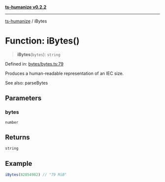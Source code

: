 [**ts-humanize v0.2.2**](../README.md)

***

[ts-humanize](../README.md) / iBytes

# Function: iBytes()

> **iBytes**(`bytes`): `string`

Defined in: [bytes/bytes.ts:79](https://github.com/Shiv-SB/ts-humanize/blob/e6098dcb907b4be2eadfed4406ac92a00e666b5f/src/bytes/bytes.ts#L79)

Produces a human-readable representation of an IEC size.

See also: parseBytes

## Parameters

### bytes

`number`

## Returns

`string`

## Example

```ts
iBytes(82854982) // "79 MiB"
```
